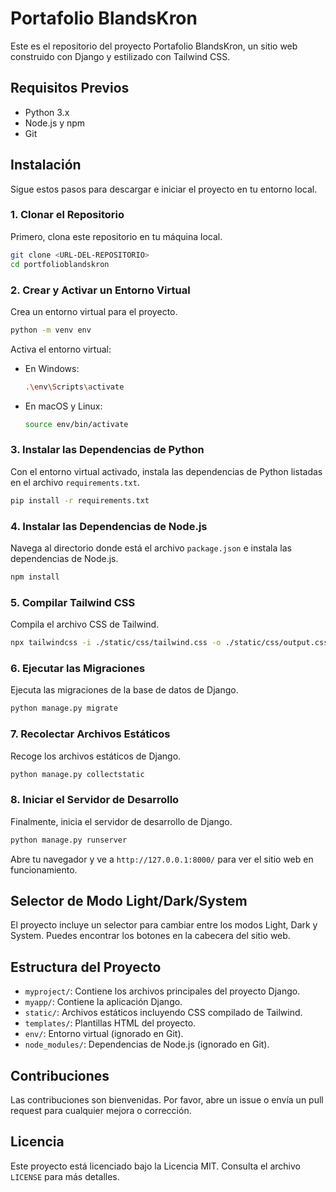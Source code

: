 # Portafolio BlandsKron

Este es el repositorio del proyecto Portafolio BlandsKron, un sitio web construido con Django y estilizado con Tailwind CSS.

## Requisitos Previos

- Python 3.x
- Node.js y npm
- Git

## Instalación

Sigue estos pasos para descargar e iniciar el proyecto en tu entorno local.

### 1. Clonar el Repositorio

Primero, clona este repositorio en tu máquina local.

```bash
git clone <URL-DEL-REPOSITORIO>
cd portfolioblandskron
```

### 2. Crear y Activar un Entorno Virtual

Crea un entorno virtual para el proyecto.

```bash
python -m venv env
```

Activa el entorno virtual:

- En Windows:
  ```bash
  .\env\Scripts\activate
  ```

- En macOS y Linux:
  ```bash
  source env/bin/activate
  ```

### 3. Instalar las Dependencias de Python

Con el entorno virtual activado, instala las dependencias de Python listadas en el archivo `requirements.txt`.

```bash
pip install -r requirements.txt
```

### 4. Instalar las Dependencias de Node.js

Navega al directorio donde está el archivo `package.json` e instala las dependencias de Node.js.

```bash
npm install
```

### 5. Compilar Tailwind CSS

Compila el archivo CSS de Tailwind.

```bash
npx tailwindcss -i ./static/css/tailwind.css -o ./static/css/output.css --watch
```

### 6. Ejecutar las Migraciones

Ejecuta las migraciones de la base de datos de Django.

```bash
python manage.py migrate
```

### 7. Recolectar Archivos Estáticos

Recoge los archivos estáticos de Django.

```bash
python manage.py collectstatic
```

### 8. Iniciar el Servidor de Desarrollo

Finalmente, inicia el servidor de desarrollo de Django.

```bash
python manage.py runserver
```

Abre tu navegador y ve a `http://127.0.0.1:8000/` para ver el sitio web en funcionamiento.

## Selector de Modo Light/Dark/System

El proyecto incluye un selector para cambiar entre los modos Light, Dark y System. Puedes encontrar los botones en la cabecera del sitio web.

## Estructura del Proyecto

- `myproject/`: Contiene los archivos principales del proyecto Django.
- `myapp/`: Contiene la aplicación Django.
- `static/`: Archivos estáticos incluyendo CSS compilado de Tailwind.
- `templates/`: Plantillas HTML del proyecto.
- `env/`: Entorno virtual (ignorado en Git).
- `node_modules/`: Dependencias de Node.js (ignorado en Git).

## Contribuciones

Las contribuciones son bienvenidas. Por favor, abre un issue o envía un pull request para cualquier mejora o corrección.

## Licencia

Este proyecto está licenciado bajo la Licencia MIT. Consulta el archivo `LICENSE` para más detalles.
